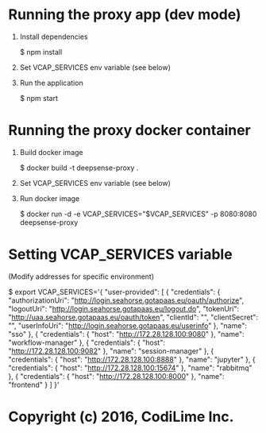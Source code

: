 Running the proxy app (dev mode)
================================

1. Install dependencies

    $ npm install

2. Set VCAP_SERVICES env variable (see below)

3. Run the application

    $ npm start



Running the proxy docker container
==================================

1. Build docker image

    $ docker build -t deepsense-proxy .

2. Set VCAP_SERVICES env variable (see below)

3. Run docker image

    $ docker run -d -e VCAP_SERVICES="$VCAP_SERVICES" -p 8080:8080 deepsense-proxy



Setting VCAP_SERVICES variable
==============================

(Modify addresses for specific environment)

$ export VCAP_SERVICES='{
  "user-provided": [
    {
      "credentials": {
        "authorizationUri": "http://login.seahorse.gotapaas.eu/oauth/authorize",
        "logoutUri": "http://login.seahorse.gotapaas.eu/logout.do",
        "tokenUri": "http://uaa.seahorse.gotapaas.eu/oauth/token",
        "clientId": "<CLIENT-ID>",
        "clientSecret": "<CLIENT-SECRET>",
        "userInfoUri": "http://login.seahorse.gotapaas.eu/userinfo"
      },
      "name": "sso"
    },
    {
      "credentials": {
        "host": "http://172.28.128.100:9080"
      },
      "name": "workflow-manager"
    },
    {
      "credentials": {
        "host": "http://172.28.128.100:9082"
      },
      "name": "session-manager"
    },
    {
      "credentials": {
        "host": "http://172.28.128.100:8888"
      },
      "name": "jupyter"
    },
    {
      "credentials": {
        "host": "http://172.28.128.100:15674"
      },
      "name": "rabbitmq"
    },
    {
      "credentials": {
        "host": "http://172.28.128.100:8000"
      },
      "name": "frontend"
    }
  ]
}'

# Copyright (c) 2016, CodiLime Inc.
